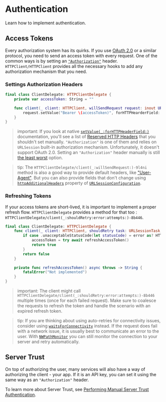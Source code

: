 # Authentication

Learn how to implement authentication.

## Access Tokens

Every authorization system has its quirks. If you use [OAuth 2.0](http://oauth.net/2/) or a similar protocol, you need to send an access token with every request. One of the common ways is by setting an [`"Authorization"`](https://developer.mozilla.org/en-US/docs/Web/HTTP/Headers/Authorization) header. ``HTTPClient/HTTPClient`` provides all the necessary hooks to add any authorization mechanism that you need.

### Settings Authorization Headers

```swift
final class ClientDelegate: HTTPClientDelegate {
    private var accessToken: String = ""

    func client(_ client: HTTPClient, willSendRequest request: inout URLRequest) async throws {
        request.setValue("Bearer \(accessToken)", forHTTPHearderField: "Authorization)
    }
}
```

> important: If you look at native [`setValue(_:forHTTPHeaderField:)`](https://developer.apple.com/documentation/foundation/urlrequest/2011447-setvalue) documentation, you'll see a list of [Reserved HTTP Headers](https://developer.apple.com/documentation/foundation/nsurlrequest#1776617) that you shouldn't set manually. `"Authorization"` is one of them and relies on `URLSession` built-in authorization mechanism. Unfortunately, it doesn't support OAuth 2.0. Setting an `"Authorization"` header manually is still [the least worst](https://developer.apple.com/forums/thread/89811) option.

> tip: The ``HTTPClientDelegate/client(_:willSendRequest:)-9l4ni`` method is also a good way to provide default headers, like ["User-Agent"](https://developer.mozilla.org/en-US/docs/Web/HTTP/Headers/User-Agent). But you can also provide fields that don't change using [`httpAdditionalHeaders`](https://developer.apple.com/documentation/foundation/urlsessionconfiguration/1411532-httpadditionalheaders) property of [`URLSessionConfiguration`](https://developer.apple.com/documentation/foundation/urlsessionconfiguration).

### Refreshing Tokens

If your access tokens are short-lived, it is important to implement a proper refresh flow. ``HTTPClientDelegate`` provides a method for that too : ``HTTPClientDelegate/client(_:shouldRetry:error:attempts:)-8b446``.

```swift
final class ClientDelegate: HTTPClientDelegate {
    func client(_ client: HTTPClient, shouldRetry task: URLSessionTask, error: Error, attempts: Int) async throws -> Bool {
        if case .unacceptableStatusCode(let statusCode) = error as? HTTPError, statucCode == 401, attempts == 1 {
            accessToken = try await refreshAccessToken()
            return true
        }
        return false
    }

    private func refreshAccessToken() async throws -> String {
        fatalError("Not implemented")
    }
}
```

> important: The client might call ``HTTPClientDelegate/client(_:shouldRetry:error:attempts:)-8b446`` multiple times (once for each failed request). Make sure to coalesce the requests to refresh the token and handle the scenario with an expired refresh token.

> tip: If you are thinking about using auto-retries for connectivity issues, consider using [`waitsForConnectivity`](https://developer.apple.com/documentation/foundation/urlsessionconfiguration/2908812-waitsforconnectivity) instead. If the request does fail with a network issue, it is usually best to communicate an error to the user. With [`NWPathMonitor`](https://developer.apple.com/documentation/network/nwpathmonitor) you can still monitor the connection to your server and retry automatically.

## Server Trust

On top of authorizing the user, many services will also have a way of authorizing the client - your app. If it is an API key, you can set it using the same way as an `"Authorization"` header.

To learn more about Server Trust, see [Performing Manual Server Trust Authentication](https://developer.apple.com/documentation/foundation/url_loading_system/handling_an_authentication_challenge/performing_manual_server_trust_authentication).
